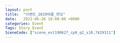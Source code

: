 ```yaml
---
layout: post
title:  "이벤트_2019여름_엔딩"
date:   2021-06-26 10:00:00 +0000
categories: Event
Tags: Story Event
SceneCode: ["scene_evt190627_cp0_q2_s10,7429311"]
---
```

